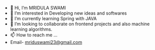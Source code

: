 - 👋 Hi, I’m MRIDULA SWAMI
- 👀 I’m interested in Developing new ideas and softwares 
- 🌱 I’m currently learning Spring with JAVA
- 💞️ I’m looking to collaborate on frontend projects and also machine learning algorithms.
- 📫 How to reach me ...
- Email- mriduswami23@gmail.com

<!---
mridulaswami/mridulaswami is a ✨ special ✨ repository because its `README.md` (this file) appears on your GitHub profile.
You can click the Preview link to take a look at your changes.
--->
